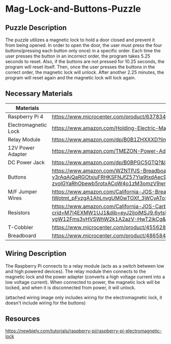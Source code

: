 # Mag-Lock-and-Buttons-Puzzle

## Puzzle Description

The puzzle utilizes a magnetic lock to hold a door closed and prevent it from being opened. In order to open the door, the user must press the four buttons(pressing each button only once) in a specific order. Each time the user presses the button in an incorrect order, the program takes 5.25 seconds to reset. Also, if the buttons are not pressed for 10.25 seconds, the program will reset itself. Then, once the user presses the buttons in the correct order, the magnetic lock will unlock. After another 2.25 minutes, the program will reset again and the magnetic lock will lock again.


## Necessary Materials

| Materials            | Link                                                                                                                                                                                                                                                                                                                                                                                                                                                                                                                                                                         |
| -------------------- | ---------------------------------------------------------------------------------------------------------------------------------------------------------------------------------------------------------------------------------------------------------------------------------------------------------------------------------------------------------------------------------------------------------------------------------------------------------------------------------------------------------------------------------------------------------------------------- |
| Raspberry Pi 4       | https://www.microcenter.com/product/637834/raspberry-pi-4-model-b                                                                                                                                                                                                                                                                                                                                                                                                                                                                                                            |
| Electromagnetic Lock | https://www.amazon.com/Holding-Electric-Magnetic-Electromagnet-Fail-Safe/dp/B00JERC00S/ref=as_li_ss_tl?ie=UTF8&linkCode=sl1&tag=zlufy-20&linkId=096864c5faa602e12995dfab1b4a52c8&language=en_US                                                                                                                                                                                                                                                                                                                                                                              |
| Relay Module         | https://www.amazon.com/dp/B0B1ZHXXXD?linkCode=sl1&tag=zlufy-20&linkId=8b8069b6630f617304884d920146598f&language=en_US&ref_=as_li_ss_tl&th=1                                                                                                                                                                                                                                                                                                                                                                                                                                  |
| 12V Power Adapter    | https://www.amazon.com/TMEZON-Power-Adapter-Supply-2-1mm/dp/B00Q2E5IXW/ref=as_li_ss_tl?ie=UTF8&linkCode=sl1&tag=zlufy-20&linkId=6b24988db82588a9281f6fa13c2947c0&language=en_US                                                                                                                                                                                                                                                                                                                                                                                              |
| DC Power Jack        | https://www.amazon.com/dp/B0BPGC5GTQ?&linkCode=sl1&tag=zlufy-20&linkId=c76078686dfa517bb173c375dee38373&language=en_US&ref_=as_li_ss_tl                                                                                                                                                                                                                                                                                                                                                                                                                                      |
| Buttons              | https://www.amazon.com/WZNTPJS-Breadboard-Pushbutton-Electronics-Sensitivity/dp/B0FJLV2HD8/ref=sr_1_1_sspa?dib=eyJ2IjoiMSJ9.1mKnO9_w1JoCQPOR8qMlnAsC-r-v3rAqAiQaRGOtxjuFRHKSFNJfZ57Yia9txdAec94Aq9qM686KqF_VPfyjVXK13Jg_Ggpsg_qOzbuJDZpo_yV303qI1pP6rbaABisIapG5wLQjZAB3bL0xZLFL3aVqxlqCmSWDmVGud5fQuoaXYO-vklsFkYjAIADtzzUuaKA4dVxybMV4TGEa-hKl2FjUEmRBHk7HacHLYGs4uAQ.fUic-zvolGYaRhObewb5rotxACoW4o1zM3omzV9wmSE&dib_tag=se&keywords=raspberry+pi+buttons&qid=1758229981&sr=8-1-spons&sp_csd=d2lkZ2V0TmFtZT1zcF9hdGY&psc=1                                                |
| M/F Jumper Wires     | https://www.amazon.com/California-JOS-Breadboard-Optional-Multicolored/dp/B0BRTHR2RL/ref=sr_1_3?dib=eyJ2IjoiMSJ9.33Wpgk3lhPKLijkvnUR8BCHZ162tO6_pDczMCIn5t6DXcG5xDgYK6kv910gD3F_hUsT3buJIIHLzsOjc6Bggo12VaKYjsEeCyXcrcP0MoJnoz11FYvyy1QpV66MYX97YEu1TbrksLltSjmN-YMzWj2ZLn9ctQdyeW_9kkAKPDJIIAPKBSsPRO-tWotmt_pFyzgA1AhLnvgUM0wTOXf_3WCvAToSTqg8Bnz6jaVQOrCc.rt26ihHzz71o2_qFrwmMw02nf7cAjtPQkBsfY132xvM&dib_tag=se&keywords=male+to+female+jumper+wires&qid=1759258956&sr=8-3                                                                                               |
| Resistors            | https://www.amazon.com/California-JOS-Carbon-Resistor-Tolerance/dp/B0BR68QQPF/ref=sr_1_2_sspa?crid=M7I4EXMW1UJ1&dib=eyJ2IjoiMSJ9.6ytsDc_SLGT7AJp0OfWBjmgpdQkGEHMUbGkNFFtiJpJopIjWyqxW66wfsvJ_oRzE4L0V9dWnKS4DB0IQdqgnAWvkUHh_7sVbuPK2AqowMBQER2fV6qb0TLZyWOBHn732xzBHHllDXh3f5DmO8_iSJEXCshGQTmXMVPlPK7D8exQuIHU2OOEiTS621C9pqF0m_b_bjS5ttcRelUkIR8c9gnPDQwXrT3QsKdZ9PHfeUkc.7cINQLifP-ygW12Fms3vHVSWhW2k1A2azV-HwT2ikCg&dib_tag=se&keywords=resistors%2B10k%CE%A9&qid=1759259579&sprefix=resistors%2B10k%CF%89%2Caps%2C172&sr=8-2-spons&sp_csd=d2lkZ2V0TmFtZT1zcF9hdGY&th=1 |
| T-Cobbler            | https://www.microcenter.com/product/455628/adafruit-industries-assembled-pi-t-cobbler-plus-gpio-breakout-for-raspberry-pi                                                                                                                                                                                                                                                                                                                                                                                                                                                    |
| Breadboard           | https://www.microcenter.com/product/486584/inland-830-tie-points-solderless-breadboard                                                                                                                                                                                                                                                                                                                                                                                                                                                                                       |



## Wiring Description

The Raspberry Pi connects to a relay module (acts as a switch between low and high powered devices). The relay module then connects to the magnetic lock and the power adapter (converts a high voltage current into a low voltage current). When connected to power, the magnetic lock will be locked, and when it is disconnected from power, it will unlock. 

(attached wiring image only includes wiring for the electromagnetic lock, it doesn't include wiring for the buttons)


## Resources
https://newbiely.com/tutorials/raspberry-pi/raspberry-pi-electromagnetic-lock
